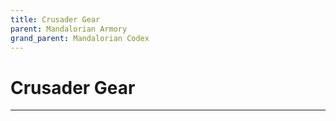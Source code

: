 ```yaml
---
title: Crusader Gear
parent: Mandalorian Armory
grand_parent: Mandalorian Codex
---
```


# Crusader Gear
---